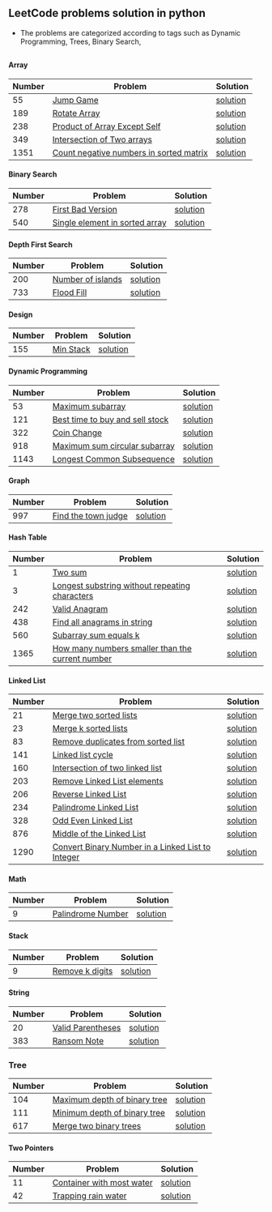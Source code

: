 ## LeetCode problems solution in python
* The problems are categorized according to tags such as Dynamic Programming, Trees, Binary Search, 
## 

#### Array
|  Number | Problem |   Solution |
| --- | --- | --- |
|  55 | [Jump Game](https://leetcode.com/problems/jump-game/) | [solution](/Array/jump_game.py)|
|  189 | [Rotate Array](https://leetcode.com/problems/rotate-array/) | [solution](/Array/Rotate_Array.py)|
|  238 | [Product of Array Except Self](https://leetcode.com/problems/product-of-array-except-self/) | [solution](/Array/Product_of_Array_Except_Self.py)|
|  349 | [Intersection of Two arrays](https://leetcode.com/problems/intersection-of-two-arrays/) | [solution](/Array/intersection_of_two_arrays.py)|
|  1351 | [Count negative numbers in sorted matrix](https://leetcode.com/problems/count-negative-numbers-in-a-sorted-matrix/) | [solution](/Array/count_negative_numbers_in_sorted_matrix.py)|

#### Binary Search
|  Number | Problem |   Solution |
| --- | --- | --- |
|  278 | [First Bad Version](https://leetcode.com/problems/first-bad-version/) | [solution](/Binary%20Search/first_bad_version.py)|
|  540 | [Single element in sorted array](https://leetcode.com/problems/single-element-in-a-sorted-array/) | [solution](/Binary%20Search/single_element_in_sorted_array.py)|

#### Depth First Search
|  Number | Problem |   Solution |
| --- | --- | --- |
|  200 | [Number of islands](https://leetcode.com/problems/number-of-islands/) | [solution](/Depth%20First%Search/number_of_islands.py)|
|  733 | [Flood Fill](https://leetcode.com/problems/flood-fill/) | [solution](/Depth%20First%Search/flood_fill.py)|

#### Design
|  Number | Problem |   Solution |
| --- | --- | --- |
|  155 | [Min Stack](https://leetcode.com/problems/min-stack/) | [solution](/Design/min_stack.py)|

#### Dynamic Programming
|  Number | Problem |   Solution |
| --- | --- | --- |
|  53 | [Maximum subarray](https://leetcode.com/problems/maximum-subarray/) | [solution](/Dynamic%20Programming/naximum_subarray.py)|
|  121 | [Best time to buy and sell stock](https://leetcode.com/problems/best-time-to-buy-and-sell-stock/) | [solution](/Dynamic%20Programming/Best_time_to_buy_and_sell_stock.py)|
|  322 | [Coin Change](https://leetcode.com/problems/coin-change/) | [solution](/Dynamic%20Programming/Coin_Change.py)|
|  918 | [Maximum sum circular subarray](https://leetcode.com/problems/maximum-sum-circular-subarray/) | [solution](/Dynamic%20Programming/maximum_sum_circular_subarray.py)|
|  1143 | [Longest Common Subsequence](https://leetcode.com/problems/longest-common-subsequence/) | [solution](/Dynamic%20Programming/Longest_Common_Subsequence.py)|

#### Graph
|  Number | Problem |   Solution |
| --- | --- | --- |
|  997 | [Find the town judge](https://leetcode.com/problems/find-the-town-judge/) | [solution](/Graph/find_the_town_judge.py)|

#### Hash Table
|  Number | Problem |   Solution |
| --- | --- | --- |
|  1 | [Two sum](https://leetcode.com/problems/two-sum/) | [solution](/Hash%20Table/Two_sum.py)|
|  3 | [Longest substring without repeating characters](https://leetcode.com/problems/longest-substring-without-repeating-characters/) | [solution](/Hash%20Table/Longest_substring_without_repeating_characters.py)|
|  242 | [Valid Anagram](https://leetcode.com/problems/valid-anagram/) | [solution](/Hash%20Table/Valid_Anagram.py)|
|  438 | [Find all anagrams in string](https://leetcode.com/problems/find-all-anagrams-in-a-string/) | [solution](/Hash%20Table/find_all_anagrams_in_string.py)|
|  560 | [Subarray sum equals k](https://leetcode.com/problems/subarray-sum-equals-k/) | [solution](/Hash%20Table/Subarray_sum_equals_k.py)|
|  1365 | [How many numbers smaller than the current number](https://leetcode.com/problems/how-many-numbers-are-smaller-than-the-current-number/) | [solution](/Hash%20Table/how_many_numbers_smaller_than_the_current_number.py)|

#### Linked List
|  Number | Problem |   Solution |
| --- | --- | --- |
|  21 | [Merge two sorted lists](https://leetcode.com/problems/merge-two-sorted-lists/) | [solution](/Linked%20List/merge_two_sorted_list.py)|
|  23 | [Merge k sorted lists](https://leetcode.com/problems/merge-k-sorted-lists/) | [solution](/Linked%20List/merge_k_sorted_lists.py)|
|  83 | [Remove duplicates from sorted list](https://leetcode.com/problems/remove-duplicated-from-sorted-list/) | [solution](/Linked%20List/remove_duplicates_from_sorted_list.py)|
|  141 | [Linked list cycle](https://leetcode.com/problems/linked-list-cycle/) | [solution](/Linked%20List/linked_list_cycle.py)|
|  160 | [Intersection of two linked list](https://leetcode.com/problems/intersection-of-two-linked-list/) | [solution](/Linked%20List/intersection_of_two_linked_list.py)|
|  203 | [Remove Linked List elements](https://leetcode.com/problems/remove-linked-list-elements/) | [solution](/Linked%20List/remove_linked_list_elements.py)|
|  206 | [Reverse Linked List](https://leetcode.com/problems/reverse-linked-list/) | [solution](/Linked%20List/reverse_linked_list.py)|
|  234 | [Palindrome Linked List](https://leetcode.com/problems/palindrome-linked-list/) | [solution](/Linked%20List/palindrome_linked_list.py)|
|  328 | [Odd Even Linked List](https://leetcode.com/problems/odd-even-linked-list/) | [solution](/Linked%20List/odd_even_linked_list.py)|
|  876 | [Middle of the Linked List](https://leetcode.com/problems/middle-of-the-linked-list/) | [solution](/Linked%20List/middle_of_the_linked_list.py)|
|  1290 | [Convert Binary Number in a Linked List to Integer](https://leetcode.com/problems/convert-binary-number-in-a-linked-list-to-integer/) | [solution](/Linked%20List/convert_binary_Number_in_linked_list_to_integer.py)|

#### Math
|  Number | Problem |   Solution |
| --- | --- | --- |
|  9 | [Palindrome Number](https://leetcode.com/problems/palindrome-number/) | [solution](/Math/palindrome.py)|

#### Stack
|  Number | Problem |   Solution |
| --- | --- | --- |
|  9 | [Remove k digits](https://leetcode.com/problems/remove-k-digits/) | [solution](/Stack/remove_k_digits.py)|

#### String

|  Number | Problem |   Solution |
| --- | --- | --- |
|  20 | [Valid Parentheses](https://leetcode.com/problems/valid-parentheses/) | [solution](/String/valid-parentheses.py)|
|  383 | [Ransom Note](https://leetcode.com/problems/ransom-note/) | [solution](/String/ransom_note.py)|

### Tree

|  Number | Problem |   Solution |
| --- | --- | --- |
|  104 | [Maximum depth of binary tree](https://leetcode.com/problems/maximum-depth-of-binary-tree/) | [solution](/Tree/maximum_depth_of_binary_tree.py)|
|  111 | [Minimum depth of binary tree](https://leetcode.com/problems/minimum-depth-of-binary-tree/) | [solution](/Tree/minimum_depth_of_binary_tree.py)|
|  617 | [Merge two binary trees](https://leetcode.com/problems/merge-two-binary-trees/) | [solution](/Tree/merge_two_binary_trees.py)|


#### Two Pointers
|  Number | Problem |   Solution |
| --- | --- | --- |
|  11 | [Container with most water](https://leetcode.com/problems/container-with-most-water/) | [solution](/Two%20Pointers/container_with_most_water.py)|
|  42 | [Trapping rain water](https://leetcode.com/problems/trapping-rain-water/) | [solution](/Two%20Pointers/trapping_rain_water.py)|
